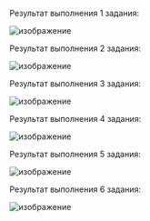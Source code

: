 Результат выполнения 1 задания: 

![изображение](https://github.com/user-attachments/assets/1bc3ce49-0462-4b74-81ed-33a46145c333)

Результат выполнения 2 задания:

![изображение](https://github.com/user-attachments/assets/c3d1c86b-c33d-4db5-9ea3-36e98349a4ac)

Результат выполнения 3 задания:

![изображение](https://github.com/user-attachments/assets/2bccd4e9-8384-4b0e-8877-85a622841aca)

Результат выполнения 4 задания:

![изображение](https://github.com/user-attachments/assets/01233d08-2120-4f6d-80e5-e0db10f8d295)

Результат выполнения 5 задания:

![изображение](https://github.com/user-attachments/assets/59364bdd-2a77-4d34-9a1c-d9d6658b46eb)

Результат выполнения 6 задания:

![изображение](https://github.com/user-attachments/assets/7402dd97-b896-4955-baa5-734b1aae427b)

